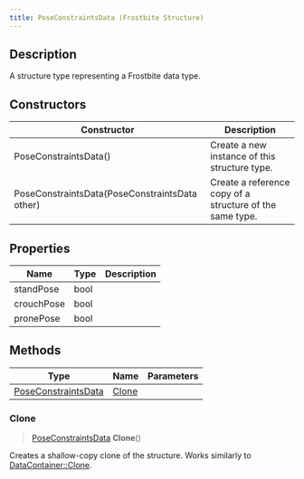 ```yaml
---
title: PoseConstraintsData (Frostbite Structure)
---
```

## Description

A structure type representing a Frostbite data type.

## Constructors

| Constructor                                    | Description                                              |
| ---------------------------------------------- | -------------------------------------------------------- |
| PoseConstraintsData()                          | Create a new instance of this structure type.            |
| PoseConstraintsData(PoseConstraintsData other) | Create a reference copy of a structure of the same type. |

## Properties

| Name       | Type | Description |
| ---------- | ---- | ----------- |
| standPose  | bool |             |
| crouchPose | bool |             |
| pronePose  | bool |             |

## Methods

| Type                                       | Name            | Parameters |
| ------------------------------------------ | --------------- | ---------- |
| [PoseConstraintsData](PoseConstraintsData) | [Clone](#clone) |            |

### Clone

> [PoseConstraintsData](PoseConstraintsData) **Clone**()

Creates a shallow-copy clone of the structure. Works similarly to [DataContainer::Clone](/vext/ref/cls/shr/datacontainer#clone).
